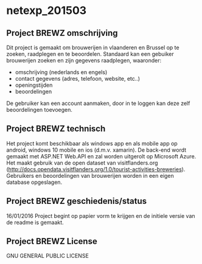 # netexp_201503

## Project BREWZ omschrijving

Dit project is gemaakt om brouwerijen in vlaanderen en Brussel op te zoeken, raadplegen en te beoordelen.
Standaard kan een gebuiker brouwerijen zoeken en zijn gegevens raadplegen, waaronder: 
 - omschrijving (nederlands en engels)
 - contact gegevens (adres, telefoon, website, etc..)
 - openingstijden
 - beoordelingen

De gebruiker kan een account aanmaken, door in te loggen kan deze zelf beoordelingen toevoegen.


## Project BREWZ technisch

Het project komt beschikbaar als windows app en als mobile app op android, windows 10 mobile en ios (d.m.v. xamarin).
De back-end wordt gemaakt met ASP.NET Web.API en zal worden uitgerolt op Microsoft Azure.
Het maakt gebruik van de open dataset van visitflanders.org (http://docs.opendata.visitflanders.org/1.0/tourist-activities-breweries).
Gebruikers en beoordelingen van brouwerijen worden in een eigen database opgeslagen.


## Project BREWZ geschiedenis/status

16/01/2016 Project begint op papier vorm te krijgen en de initiele versie van de readme is gemaakt.


## Project BREWZ License

GNU GENERAL PUBLIC LICENSE
